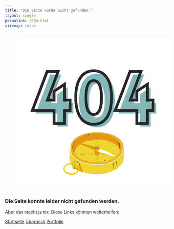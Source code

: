 ```yaml
---
title: "Die Seite wurde nicht gefunden."
layout: single
permalink: /404.html
sitemap: false
---
```


<figure style="width: 500px" class="align-center">
  <img src="https://github.com/mbosselmann/portfolio/blob/master/assets/images/404kompass.png?raw=true" alt="">
  </figure>

### Die Seite konnte leider nicht gefunden werden.

Aber das macht ja nix. Diese Links könnten weiterhelfen:
 
<a href="https://mbosselmann.github.io/portfolio/" class="btn btn--primary">Startseite</a>
<a href="https://mbosselmann.github.io/portfolio/about/" class="btn btn--primary">Übermich</a>
<a href="https://mbosselmann.github.io/portfolio/portfolio/" class="btn btn--primary">Portfolio</a>


